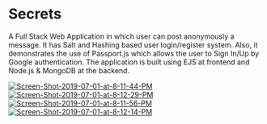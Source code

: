 # Secrets
<p>A Full Stack Web Application in which user can post anonymously a message.
It has Salt and Hashing based user login/register system. 
Also, it demonstrates the use of Passport.js which allows the user to Sign In/Up by Google authentication. 
The application is built using EJS at frontend and Node.js & MongoDB at the backend.</p>

<a href="https://ibb.co/cD8Ymh5"><img src="https://i.ibb.co/jgwJpkK/Screen-Shot-2019-07-01-at-8-11-44-PM.png" alt="Screen-Shot-2019-07-01-at-8-11-44-PM" ></a>
<a href="https://ibb.co/GnrWrk9"><img src="https://i.ibb.co/Fmd5dJX/Screen-Shot-2019-07-01-at-8-12-29-PM.png" alt="Screen-Shot-2019-07-01-at-8-12-29-PM" border="0"></a><br />
<a href="https://ibb.co/S6VwFN2"><img src="https://i.ibb.co/wdph5yT/Screen-Shot-2019-07-01-at-8-11-56-PM.png" alt="Screen-Shot-2019-07-01-at-8-11-56-PM" border="0"></a>
<a href="https://ibb.co/GTyr9D1"><img src="https://i.ibb.co/8cqQbwR/Screen-Shot-2019-07-01-at-8-12-14-PM.png" alt="Screen-Shot-2019-07-01-at-8-12-14-PM" border="0"></a>
